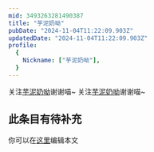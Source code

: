 ```yaml
---
mid: 3493263281490387
title: "芋泥奶呦"
pubDate: "2024-11-04T11:22:09.903Z"
updatedDate: "2024-11-04T11:22:09.903Z"
profile:
  {
    Nickname: ["芋泥奶呦"],
  }
---
```


关注[芋泥奶呦](https://space.bilibili.com/3493263281490387)谢谢喵~ 关注[芋泥奶呦](https://space.bilibili.com/3493263281490387)谢谢喵~

## 此条目有待补充
你可以在[这里](https://github.com/Yuhanawa/VTuber.ICU-Content/edit/master/v/芋泥奶呦/index.md)编辑本文
